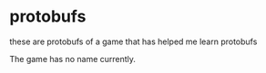 # protobufs
these are protobufs of a game that has helped me learn protobufs

The game has no name currently.
